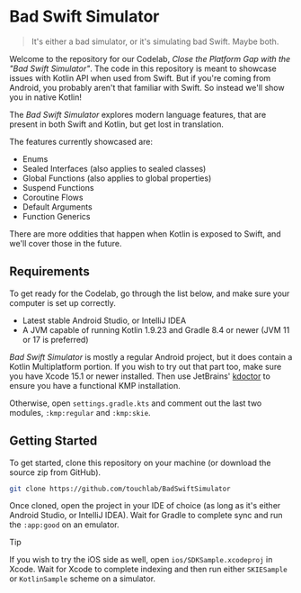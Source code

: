 # Bad Swift Simulator

> It's either a bad simulator, or it's simulating bad Swift. Maybe both.

Welcome to the repository for our Codelab,
_Close the Platform Gap with the "Bad Swift Simulator"_.
The code in this repository is meant to showcase issues with Kotlin API when used from Swift.
But if you're coming from Android,
you probably aren't that familiar with Swift.
So instead we'll show you in native Kotlin!

The _Bad Swift Simulator_ explores modern language features,
that are present in both Swift and Kotlin,
but get lost in translation.

The features currently showcased are:

- Enums
- Sealed Interfaces (also applies to sealed classes)
- Global Functions (also applies to global properties)
- Suspend Functions
- Coroutine Flows
- Default Arguments
- Function Generics

There are more oddities that happen when Kotlin is exposed to Swift,
and we'll cover those in the future.

## Requirements

To get ready for the Codelab,
go through the list below,
and make sure your computer is set up correctly.

- Latest stable Android Studio, or IntelliJ IDEA
- A JVM capable of running Kotlin 1.9.23 and Gradle 8.4 or newer (JVM 11 or 17 is preferred)

_Bad Swift Simulator_ is mostly a regular Android project,
but it does contain a Kotlin Multiplatform portion.
If you wish to try out that part too,
make sure you have Xcode 15.1 or newer installed.
Then use JetBrains' [kdoctor](https://github.com/Kotlin/kdoctor) to ensure you have a functional KMP installation.

Otherwise, open `settings.gradle.kts` and comment out the last two modules, `:kmp:regular` and `:kmp:skie`. 

## Getting Started

To get started,
clone this repository on your machine (or download the source zip from GitHub).

```sh
git clone https://github.com/touchlab/BadSwiftSimulator
```

Once cloned,
open the project in your IDE of choice (as long as it's either Android Studio, or IntelliJ IDEA).
Wait for Gradle to complete sync and run the `:app:good` on an emulator.

> [!TIP]
> If you wish to try the iOS side as well,
> open `ios/SDKSample.xcodeproj` in Xcode.
> Wait for Xcode to complete indexing and then run either `SKIESample` or `KotlinSample` scheme on a simulator.
